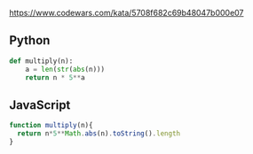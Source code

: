 https://www.codewars.com/kata/5708f682c69b48047b000e07

## Python
```python
def multiply(n):
    a = len(str(abs(n)))
    return n * 5**a
```

## JavaScript
```js
function multiply(n){
  return n*5**Math.abs(n).toString().length
}
```